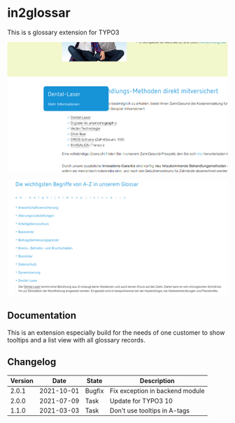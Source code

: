 # in2glossar

This is s glossary extension for TYPO3

![Tooltip](Documentation/Images/screenshot_tooltip.png "Tooltip")

![Listview](Documentation/Images/screenshot_listview.png "Listview")

## Documentation

This is an extension especially build for the needs of one customer to show tooltips and a list view with all glossary
records.

## Changelog

| Version    | Date       | State      | Description                                                                                                             |
| ---------- | ---------- | ---------- | ----------------------------------------------------------------------------------------------------------------------- |
| 2.0.1      | 2021-10-01 | Bugfix     | Fix exception in backend module                                                                                         |
| 2.0.0      | 2021-07-09 | Task       | Update for TYPO3 10                                                                                                     |
| 1.1.0      | 2021-03-03 | Task       | Don't use tooltips in A-tags                                                                                            |

